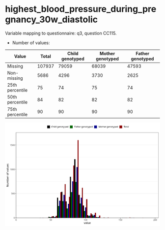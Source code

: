 # highest_blood_pressure_during_pregnancy_30w_diastolic
Variable mapping to questionnaire: q3, question CC115.
- Number of values:

| Value | Total | Child genotyped | Mother genotyped | Father genotyped |
| ----- | ----- | --------------- | ---------------- | ---------------- |
| Missing | 107937 | 79059 | 68039 | 47593 |
| Non-missing | 5686 | 4296 | 3730 | 2625 |
| 25th percentile | 75 | 74 | 75 | 74 |
| 50th percentile | 84 | 82 | 82 | 82 |
| 75th percentile | 90 | 90 | 90 | 90 |



![](highest_blood_pressure_during_pregnancy_30w_diastolic_n.png)




